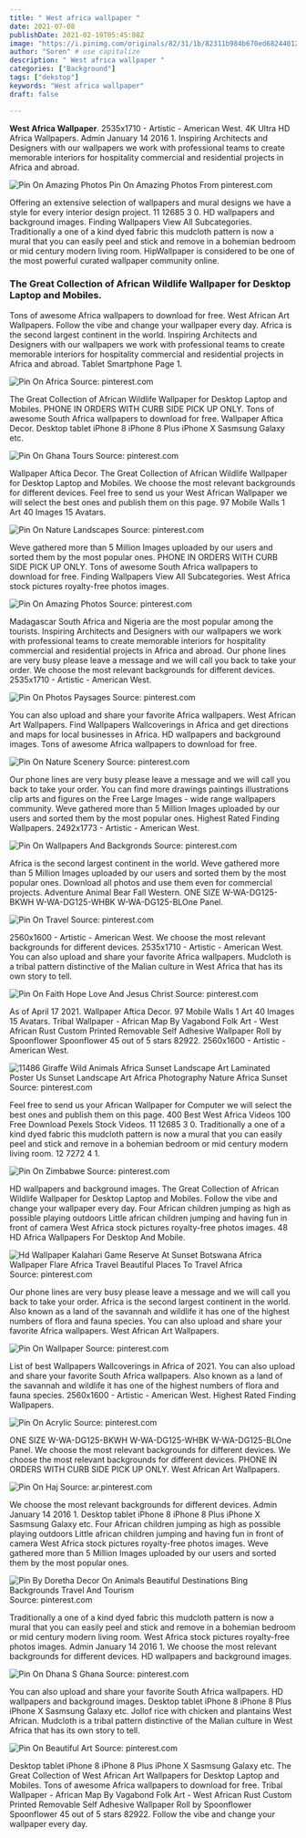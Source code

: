 ```yaml
---
title: " West africa wallpaper "
date: 2021-07-08
publishDate: 2021-02-19T05:45:08Z
image: "https://i.pinimg.com/originals/82/31/1b/82311b984b670ed6824401201af0032e.jpg"
author: "Soren" # use capitalize
description: " West africa wallpaper "
categories: ["Background"]
tags: ["dekstop"]
keywords: "West africa wallpaper"
draft: false

---
```



**West Africa Wallpaper**. 2535x1710 - Artistic - American West. 4K Ultra HD Africa Wallpapers. Admin January 14 2016 1. Inspiring Architects and Designers with our wallpapers we work with professional teams to create memorable interiors for hospitality commercial and residential projects in Africa and abroad.

![Pin On Amazing Photos](https://i.pinimg.com/originals/11/a8/06/11a806ec46da0a8396b24c1d6f721f5b.jpg "Pin On Amazing Photos")
Pin On Amazing Photos From pinterest.com


Offering an extensive selection of wallpapers and mural designs we have a style for every interior design project. 11 12685 3 0. HD wallpapers and background images. Finding Wallpapers View All Subcategories. Traditionally a one of a kind dyed fabric this mudcloth pattern is now a mural that you can easily peel and stick and remove in a bohemian bedroom or mid century modern living room. HipWallpaper is considered to be one of the most powerful curated wallpaper community online.

### The Great Collection of African Wildlife Wallpaper for Desktop Laptop and Mobiles.

Tons of awesome Africa wallpapers to download for free. West African Art Wallpapers. Follow the vibe and change your wallpaper every day. Africa is the second largest continent in the world. Inspiring Architects and Designers with our wallpapers we work with professional teams to create memorable interiors for hospitality commercial and residential projects in Africa and abroad. Tablet Smartphone Page 1.


![Pin On Africa](https://i.pinimg.com/originals/eb/46/2e/eb462eb1428a7fae85d6e412113f3ec6.png "Pin On Africa")
Source: pinterest.com

The Great Collection of African Wildlife Wallpaper for Desktop Laptop and Mobiles. PHONE IN ORDERS WITH CURB SIDE PICK UP ONLY. Tons of awesome South Africa wallpapers to download for free. Wallpaper Aftica Decor. Desktop tablet iPhone 8 iPhone 8 Plus iPhone X Sasmsung Galaxy etc.

![Pin On Ghana Tours](https://i.pinimg.com/originals/7c/fc/2c/7cfc2c86cd5b3ca2e09e060451912601.jpg "Pin On Ghana Tours")
Source: pinterest.com

Wallpaper Aftica Decor. The Great Collection of African Wildlife Wallpaper for Desktop Laptop and Mobiles. We choose the most relevant backgrounds for different devices. Feel free to send us your West African Wallpaper we will select the best ones and publish them on this page. 97 Mobile Walls 1 Art 40 Images 15 Avatars.

![Pin On Nature Landscapes](https://i.pinimg.com/originals/46/20/33/462033f900978d5eb4ffa8a30083c6a4.jpg "Pin On Nature Landscapes")
Source: pinterest.com

Weve gathered more than 5 Million Images uploaded by our users and sorted them by the most popular ones. PHONE IN ORDERS WITH CURB SIDE PICK UP ONLY. Tons of awesome South Africa wallpapers to download for free. Finding Wallpapers View All Subcategories. West Africa stock pictures royalty-free photos images.

![Pin On Amazing Photos](https://i.pinimg.com/originals/11/a8/06/11a806ec46da0a8396b24c1d6f721f5b.jpg "Pin On Amazing Photos")
Source: pinterest.com

Madagascar South Africa and Nigeria are the most popular among the tourists. Inspiring Architects and Designers with our wallpapers we work with professional teams to create memorable interiors for hospitality commercial and residential projects in Africa and abroad. Our phone lines are very busy please leave a message and we will call you back to take your order. We choose the most relevant backgrounds for different devices. 2535x1710 - Artistic - American West.

![Pin On Photos Paysages](https://i.pinimg.com/originals/83/a0/3d/83a03d96faf9171bce14ba3ac6b37f9d.jpg "Pin On Photos Paysages")
Source: pinterest.com

You can also upload and share your favorite Africa wallpapers. West African Art Wallpapers. Find Wallpapers Wallcoverings in Africa and get directions and maps for local businesses in Africa. HD wallpapers and background images. Tons of awesome Africa wallpapers to download for free.

![Pin On Nature Scenery](https://i.pinimg.com/originals/0c/88/34/0c883419aecde7649ac64224f51db7cb.jpg "Pin On Nature Scenery")
Source: pinterest.com

Our phone lines are very busy please leave a message and we will call you back to take your order. You can find more drawings paintings illustrations clip arts and figures on the Free Large Images - wide range wallpapers community. Weve gathered more than 5 Million Images uploaded by our users and sorted them by the most popular ones. Highest Rated Finding Wallpapers. 2492x1773 - Artistic - American West.

![Pin On Wallpapers And Backgronds](https://i.pinimg.com/originals/8a/43/e2/8a43e2970d0dfedf48bdf67ec91fa62a.jpg "Pin On Wallpapers And Backgronds")
Source: pinterest.com

Africa is the second largest continent in the world. Weve gathered more than 5 Million Images uploaded by our users and sorted them by the most popular ones. Download all photos and use them even for commercial projects. Adventure Animal Bear Fall Western. ONE SIZE W-WA-DG125-BKWH W-WA-DG125-WHBK W-WA-DG125-BLOne Panel.

![Pin On Travel](https://i.pinimg.com/originals/a8/29/b5/a829b55236e7f738eb9ef315eb7d808e.jpg "Pin On Travel")
Source: pinterest.com

2560x1600 - Artistic - American West. We choose the most relevant backgrounds for different devices. 2535x1710 - Artistic - American West. You can also upload and share your favorite Africa wallpapers. Mudcloth is a tribal pattern distinctive of the Malian culture in West Africa that has its own story to tell.

![Pin On Faith Hope Love And Jesus Christ](https://i.pinimg.com/originals/e5/49/b8/e549b82d790d47351939ca76c698601a.jpg "Pin On Faith Hope Love And Jesus Christ")
Source: pinterest.com

As of April 17 2021. Wallpaper Aftica Decor. 97 Mobile Walls 1 Art 40 Images 15 Avatars. Tribal Wallpaper - African Map By Vagabond Folk Art - West African Rust Custom Printed Removable Self Adhesive Wallpaper Roll by Spoonflower Spoonflower 45 out of 5 stars 82922. 2560x1600 - Artistic - American West.

![11486 Giraffe Wild Animals Africa Sunset Landscape Art Laminated Poster Us Sunset Landscape Art Africa Photography Nature Africa Sunset](https://i.pinimg.com/originals/35/cc/23/35cc239e102b9b3f58c0aa0d96c6605a.jpg "11486 Giraffe Wild Animals Africa Sunset Landscape Art Laminated Poster Us Sunset Landscape Art Africa Photography Nature Africa Sunset")
Source: pinterest.com

Feel free to send us your African Wallpaper for Computer we will select the best ones and publish them on this page. 400 Best West Africa Videos 100 Free Download Pexels Stock Videos. 11 12685 3 0. Traditionally a one of a kind dyed fabric this mudcloth pattern is now a mural that you can easily peel and stick and remove in a bohemian bedroom or mid century modern living room. 12 7272 4 1.

![Pin On Zimbabwe](https://i.pinimg.com/originals/7f/cc/67/7fcc67d402b0ae3039d7178d35cd5621.jpg "Pin On Zimbabwe")
Source: pinterest.com

HD wallpapers and background images. The Great Collection of African Wildlife Wallpaper for Desktop Laptop and Mobiles. Follow the vibe and change your wallpaper every day. Four African children jumping as high as possible playing outdoors Little african children jumping and having fun in front of camera West Africa stock pictures royalty-free photos images. 48 HD Africa Wallpapers For Desktop And Mobile.

![Hd Wallpaper Kalahari Game Reserve At Sunset Botswana Africa Wallpaper Flare Africa Travel Beautiful Places To Travel Africa](https://i.pinimg.com/originals/51/23/3e/51233e5f9c233e34eaf822c0fc2030c6.png "Hd Wallpaper Kalahari Game Reserve At Sunset Botswana Africa Wallpaper Flare Africa Travel Beautiful Places To Travel Africa")
Source: pinterest.com

Our phone lines are very busy please leave a message and we will call you back to take your order. Africa is the second largest continent in the world. Also known as a land of the savannah and wildlife it has one of the highest numbers of flora and fauna species. You can also upload and share your favorite Africa wallpapers. West African Art Wallpapers.

![Pin On Wallpaper](https://i.pinimg.com/originals/e6/fe/10/e6fe10de8291856b31c75741279523e3.jpg "Pin On Wallpaper")
Source: pinterest.com

List of best Wallpapers Wallcoverings in Africa of 2021. You can also upload and share your favorite South Africa wallpapers. Also known as a land of the savannah and wildlife it has one of the highest numbers of flora and fauna species. 2560x1600 - Artistic - American West. Highest Rated Finding Wallpapers.

![Pin On Acrylic](https://i.pinimg.com/originals/30/6f/e4/306fe43049ab4ffa80e7bfdc95f801ce.png "Pin On Acrylic")
Source: pinterest.com

ONE SIZE W-WA-DG125-BKWH W-WA-DG125-WHBK W-WA-DG125-BLOne Panel. We choose the most relevant backgrounds for different devices. We choose the most relevant backgrounds for different devices. PHONE IN ORDERS WITH CURB SIDE PICK UP ONLY. West African Art Wallpapers.

![Pin On Haj](https://i.pinimg.com/originals/35/50/29/355029827af9aebe6a6bc7f7ce88b46a.jpg "Pin On Haj")
Source: ar.pinterest.com

We choose the most relevant backgrounds for different devices. Admin January 14 2016 1. Desktop tablet iPhone 8 iPhone 8 Plus iPhone X Sasmsung Galaxy etc. Four African children jumping as high as possible playing outdoors Little african children jumping and having fun in front of camera West Africa stock pictures royalty-free photos images. Weve gathered more than 5 Million Images uploaded by our users and sorted them by the most popular ones.

![Pin By Doretha Decor On Animals Beautiful Destinations Bing Backgrounds Travel And Tourism](https://i.pinimg.com/originals/29/39/6b/29396bc10f28a00f6a1b6a9f915f5189.jpg "Pin By Doretha Decor On Animals Beautiful Destinations Bing Backgrounds Travel And Tourism")
Source: pinterest.com

Traditionally a one of a kind dyed fabric this mudcloth pattern is now a mural that you can easily peel and stick and remove in a bohemian bedroom or mid century modern living room. West Africa stock pictures royalty-free photos images. Admin January 14 2016 1. We choose the most relevant backgrounds for different devices. HD wallpapers and background images.

![Pin On Dhana S Ghana](https://i.pinimg.com/originals/8f/f5/b6/8ff5b68b07da7bde73929776f8833732.jpg "Pin On Dhana S Ghana")
Source: pinterest.com

You can also upload and share your favorite South Africa wallpapers. HD wallpapers and background images. Desktop tablet iPhone 8 iPhone 8 Plus iPhone X Sasmsung Galaxy etc. Jollof rice with chicken and plantains West African. Mudcloth is a tribal pattern distinctive of the Malian culture in West Africa that has its own story to tell.

![Pin On Beautiful Art](https://i.pinimg.com/originals/82/31/1b/82311b984b670ed6824401201af0032e.jpg "Pin On Beautiful Art")
Source: pinterest.com

Desktop tablet iPhone 8 iPhone 8 Plus iPhone X Sasmsung Galaxy etc. The Great Collection of West African Art Wallpapers for Desktop Laptop and Mobiles. Tons of awesome Africa wallpapers to download for free. Tribal Wallpaper - African Map By Vagabond Folk Art - West African Rust Custom Printed Removable Self Adhesive Wallpaper Roll by Spoonflower Spoonflower 45 out of 5 stars 82922. Follow the vibe and change your wallpaper every day.

